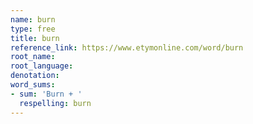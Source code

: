 ```yaml
---
name: burn
type: free
title: burn
reference_link: https://www.etymonline.com/word/burn
root_name: 
root_language: 
denotation: 
word_sums:
- sum: 'Burn + '
  respelling: burn
---
```


